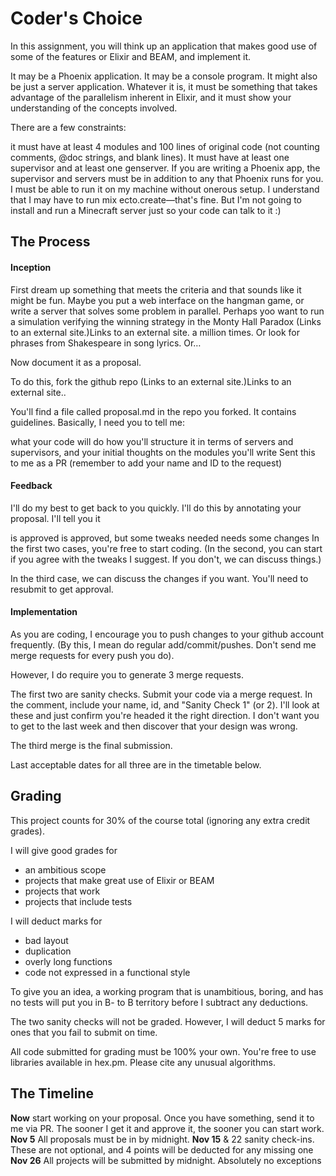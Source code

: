 # Coder's Choice

In this assignment, you will think up an application that makes good use of some of the features or Elixir and BEAM, and implement it.

It may be a Phoenix application. It may be a console program. It might also be just a server application. Whatever it is, it must be something that takes advantage of the parallelism inherent in Elixir, and it must show your understanding of the concepts involved.

There are a few constraints:

it must have at least 4 modules and 100 lines of original code (not counting comments, @doc strings, and blank lines).
It must have at least one supervisor and at least one genserver. If you are writing a Phoenix app, the supervisor and servers must be in addition to any that Phoenix runs for you.
I must be able to run it on my machine without onerous setup. I understand that I may have to run mix ecto.create—that's fine. But I'm not going to install and run a Minecraft server just so your code can talk to it :)

## The Process


#### Inception

First dream up something that meets the criteria and that sounds like it might be fun. Maybe you put a web interface on the hangman game, or write a server that solves some problem in parallel. Perhaps yoo want to run a simulation verifying the winning strategy in the Monty Hall Paradox (Links to an external site.)Links to an external site. a million times. Or look for phrases from Shakespeare in song lyrics. Or…

Now document it as a proposal.

To do this, fork the github repo (Links to an external site.)Links to an external site..  

You'll find a file called proposal.md in the repo you forked. It contains guidelines. Basically, I need you to tell me:

what your code will do
how you'll structure it in terms of servers and supervisors, and your initial thoughts on the modules you'll write
Sent this to me as a PR (remember to add your name and ID to the request)

#### Feedback

I'll do my best to get back to you quickly. I'll do this by annotating your proposal. I'll tell you it

is approved
is approved, but some tweaks needed
needs some changes
In the first two cases, you're free to start coding. (In the second, you can start if you agree with the tweaks I suggest. If you don't, we can discuss things.)

In the third case, we can discuss the changes if you want. You'll need to resubmit to get approval.

#### Implementation

As you are coding, I encourage you to push changes to your github account frequently. (By this, I mean do regular add/commit/pushes. Don't send me merge requests for every push you do).

However, I do require you to generate 3 merge requests. 

The first two are sanity checks. Submit your code via a merge request. In the comment, include your name, id, and "Sanity Check 1" (or 2). I'll look at these and just confirm you're headed it the right direction. I don't want you to get to the last week and then discover that your design was wrong.

The third merge is the final submission.

Last acceptable dates for all three are in the timetable below.

## Grading

This project counts for 30% of the course total (ignoring any extra credit grades).

I will give good grades for

* an ambitious scope
* projects that make great use of Elixir or BEAM
* projects that work
* projects that include tests

I will deduct marks for

* bad layout
* duplication
* overly long functions
* code not expressed in a functional style

To give you an idea, a working program that is unambitious, boring, and has no tests will put you in B- to B territory before I subtract any deductions.

The two sanity checks will not be graded. However, I will deduct 5 marks for ones that you fail to submit on time.

All code submitted for grading must be 100% your own. You're free to use libraries available in hex.pm. Please cite any unusual algorithms.

## The Timeline

**Now**	start working on your proposal. Once you have something, send it to me via PR. The sooner I get it and approve it, the sooner you can start work.
**Nov 5**	All proposals must be in by midnight.
**Nov 15** & 22	sanity check-ins. These are not optional, and 4 points will be deducted for any missing one
**Nov 26**	All projects will be submitted by midnight. Absolutely no exceptions
